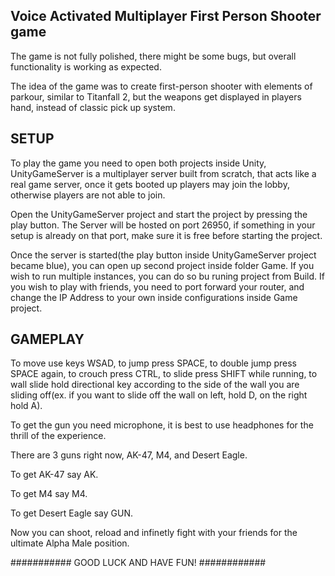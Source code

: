 ## Voice Activated Multiplayer First Person Shooter game ##


The game is not fully polished, there might be some bugs, but overall functionality is working as expected.


The idea of the game was to create first-person shooter with elements of parkour, similar to Titanfall 2, but the weapons get displayed in players hand, instead of classic pick up system.

## SETUP ##

To play the game you need to open both projects inside Unity, UnityGameServer is a multiplayer server built from scratch, that acts like a real game server, once it gets booted up players may join the lobby, otherwise players are not able to join.

Open the UnityGameServer project and start the project by pressing the play button. The Server will be hosted on port 26950, if something in your setup is already on that port, make sure it is free before starting the project. 

Once the server is started(the play button inside UnityGameServer project became blue), you can open up second project inside folder Game. If you wish to run multiple instances, you can do so bu runing project from Build. If you wish to play with friends, you need to port forward your router, and change the IP Address to your own inside configurations inside Game project.

## GAMEPLAY ##

To move use keys WSAD, to jump press SPACE, to double jump press SPACE again, to crouch press CTRL, to slide press SHIFT while running, to wall slide hold directional key according to the side of the wall you are sliding off(ex. if you want to slide off the wall on left, hold D, on the right hold A).

To get the gun you need microphone, it is best to use headphones for the thrill of the experience. 

There are 3 guns right now, AK-47, M4, and Desert Eagle.

To get AK-47 say AK.

To get M4 say M4.

To get Desert Eagle say GUN.

Now you can shoot, reload and infinetly fight with your friends for the ultimate Alpha Male position.

########### GOOD LUCK AND HAVE FUN! ############